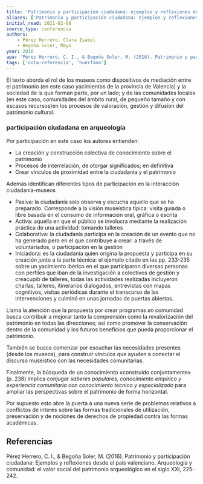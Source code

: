```yaml
---
title: 'Patrimonio y participación ciudadana: ejemplos y reflexiones desde el país valenciano'
aliases: ['Patrimonio y participación ciudadana: ejemplos y reflexiones desde el país valenciano', 'Pérez Herrero y Soler Mayor (2016)']
initial_read: 2021-02-08
source_type: conferencia
authors: 
    - Pérez Herrero, Clara Isabel
    - Begoña Soler, Mayo 
year: 2016
apa: 'Pérez Herrero, C. I., & Begoña Soler, M. (2016). Patrimonio y participación ciudadana: Ejemplos y reflexiones desde el país valenciano. Arqueología y comunidad: el valor social del patrimonio arqueológico en el siglo XXI, 225-242.'
tags: ['nota-referencia', 'huérfana']
---
```


El texto aborda el rol de los museos como dispositivos de mediación entre el patrimonio (en este caso yacimientos de la provincia de Valencia) y la sociedad de la que forman parte, por un lado; y de las comunidades locales (en este caso,  comunidades del ámbito rural, de pequeño tamaño y con escasos recursos)en los procesos de valoración, gestión y difusión del patrimonio cultural.

### participación ciudadana en arqueología

Por participación en este caso los autores entienden: 

- La creación y construcción colectiva de conocimiento sobre el patrimonio
- Procesos de interrelación, de otorgar significados; en definitiva
- Crear vínculos de proximidad entre la ciudadanía y el patrimonio

Además identifican diferentes tipos de participación en la interacción ciudadanía-museos

- Pasiva: la ciudadanía solo observa y escucha aquello que se ha preparado. Corresponde a la visión museística típica: visita guiada o libre basada en el consumo de información oral, gráfica o escrita 
- Activa: aquella en que el público se involucra mediante la realización práctica de una actividad: tomando talleres
- Colaborativa: la ciudadanía participa en la creación de un evento que no ha generado pero en el que contribuye a crear: a través de voluntariados, o participación en la gestión
- Iniciadora: es la ciudadanía quien origina la propuesta y participa en su creación junto a la parte técnica: el ejemplo citado en las pp. 233-235 sobre un yacimiento ibérico en el que participaron diversas personas con perfiles que iban de la investigación a colectivos de gestión y creacupib de talleres, todas las actividades realizadas incluyeron charlas, talleres, itinerarios dialogados, entrevistas con mapas cognitivos, visitas periódicas durante el transcurso de las intervenciones y culminó en unas jornadas de puertas abiertas.

Llama la atención que la propuesta por crear programas *en* comunidad busca contribuir a mejorar tanto la comprensión como la revalorización del patrimonio en todas las direcciones; así como promover la conservación dentro de la comunidad y los futuros beneficios que pueda proporcionar el patrimonio.

También se busca comenzar por escuchar las necesidades presentes (desde los museos), para construir vínculos que ayuden a conectar el discurso museístico con las necesidades comunitarias.

Finalmente, la búsqueda de un conocimiento «construido conjuntamente» (p. 238) implica conjugar *saberes populares, conocimiento empírico y experiencia comunitaria con conocimiento técnico y especializado* para ampliar las perspectivas sobre el patrimonio de forma horizontal.

Por supuesto esto abre la puerta a una nueva serie de problemas relativos a conflictos de interés sobre las formas tradicionales de utilización, preservación y de nociones de derechos de propiedad contra las formas académicas.

## Referencias

Pérez Herrero, C. I., & Begoña Soler, M. (2016). Patrimonio y participación ciudadana: Ejemplos y reflexiones desde el país valenciano. Arqueología y comunidad: el valor social del patrimonio arqueológico en el siglo XXI, 225-242.
